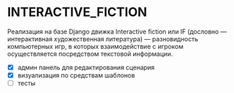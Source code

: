 # INTERACTIVE_FICTION

Реализация на базе Django движка Interactive fiction или IF (дословно — интерактивная художественная литература) —
разновидность компьютерных игр,
в которых взаимодействие с игроком осуществляется посредством текстовой информации.

- [x] админ панель для редактирования сценария
- [x] визуализация по средствам шаблонов
- [ ] тесты
